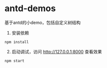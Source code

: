 # antd-demos
基于antd的小demo，包括自定义树结构

1. 安装依赖
```shell
npm install
```

2. 启动调试，访问 http://127.0.0.1:8000 查看效果
```shell
npm start
```
